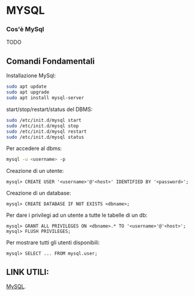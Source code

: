 # MYSQL
### Cos'è MySql
TODO

## Comandi Fondamentali

Installazione MySql:

```bash
sudo apt update
sudo apt upgrade
sudo apt install mysql-server
```

start/stop/restart/status del DBMS:

```bash
sudo /etc/init.d/mysql start
sudo /etc/init.d/mysql stop
sudo /etc/init.d/mysql restart
sudo /etc/init.d/mysql status
```

Per accedere al dbms:

```bash
mysql -u <username> -p
```

Creazione di un utente:

```mysql
mysql> CREATE USER '<username>'@'<host>' IDENTIFIED BY '<password>';
```

Creazione di un database:

```mysql
mysql> CREATE DATABASE IF NOT EXISTS <dbname>;
```

Per dare i privilegi ad un utente a tutte le tabelle di un db:

```mysql
mysql> GRANT ALL PRIVILEGES ON <dbname>.* TO '<username>'@'<host>';
mysql> FLUSH PRIVILEGES;
```

Per mostrare tutti gli utenti disponibili:

```mysql
mysql> SELECT ... FROM mysql.user;
```


## LINK UTILI:
[MySQL](https://dev.mysql.com/doc/refman/8.0/en/).